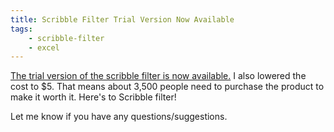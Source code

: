 ```yaml
---
title: Scribble Filter Trial Version Now Available
tags:
    - scribble-filter
    - excel
---
```


<a href="http://wp.me/P26YjB-7Z">The trial version of the scribble filter is now available.</a> I also lowered the cost to $5. That means about 3,500 people need to purchase the product to make it worth it. Here's to Scribble filter!

Let me know if you have any questions/suggestions.
